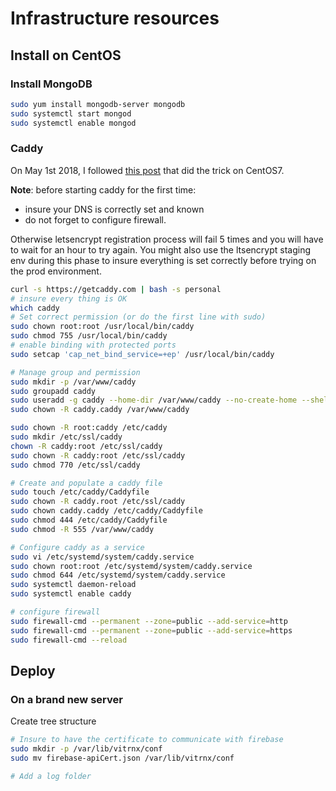 # Infrastructure resources 

## Install on CentOS

### Install MongoDB

```sh
sudo yum install mongodb-server mongodb
sudo systemctl start mongod
sudo systemctl enable mongod
```

### Caddy

On May 1st 2018, I followed [this post](https://www.hugeserver.com/kb/install-caddy-centos-7/) that did the trick on CentOS7.

**Note**: before starting caddy for the first time:

- insure your DNS is correctly set and known
- do not forget to configure firewall.

Otherwise letsencrypt registration process will fail 5 times and you will have to wait for an hour to try again. You might also use the ltsencrypt staging env during this phase to insure everything is set correctly before trying on the prod environment.

```sh
curl -s https://getcaddy.com | bash -s personal
# insure every thing is OK
which caddy
# Set correct permission (or do the first line with sudo)
sudo chown root:root /usr/local/bin/caddy
sudo chmod 755 /usr/local/bin/caddy
# enable binding with protected ports
sudo setcap 'cap_net_bind_service=+ep' /usr/local/bin/caddy

# Manage group and permission
sudo mkdir -p /var/www/caddy
sudo groupadd caddy
sudo useradd -g caddy --home-dir /var/www/caddy --no-create-home --shell /usr/sbin/nologin --system caddy
sudo chown -R caddy.caddy /var/www/caddy

sudo chown -R root:caddy /etc/caddy
sudo mkdir /etc/ssl/caddy
chown -R caddy:root /etc/ssl/caddy
sudo chown -R caddy:root /etc/ssl/caddy
sudo chmod 770 /etc/ssl/caddy

# Create and populate a caddy file 
sudo touch /etc/caddy/Caddyfile
sudo chown -R caddy.root /etc/ssl/caddy
sudo chown caddy.caddy /etc/caddy/Caddyfile
sudo chmod 444 /etc/caddy/Caddyfile
sudo chmod -R 555 /var/www/caddy

# Configure caddy as a service
sudo vi /etc/systemd/system/caddy.service
sudo chown root:root /etc/systemd/system/caddy.service
sudo chmod 644 /etc/systemd/system/caddy.service
sudo systemctl daemon-reload
sudo systemctl enable caddy

# configure firewall
sudo firewall-cmd --permanent --zone=public --add-service=http
sudo firewall-cmd --permanent --zone=public --add-service=https
sudo firewall-cmd --reload
```


## Deploy

### On a brand new server

Create tree structure

```sh
# Insure to have the certificate to communicate with firebase
sudo mkdir -p /var/lib/vitrnx/conf
sudo mv firebase-apiCert.json /var/lib/vitrnx/conf

# Add a log folder

```

